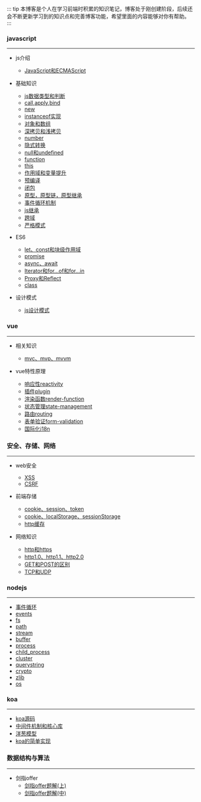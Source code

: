 ::: tip
本博客是个人在学习前端时积累的知识笔记，博客处于刚创建阶段，后续还会不断更新学习到的知识点和完善博客功能，希望里面的内容能够对你有帮助。
:::

### javascript
<hr>

- js介绍
  - [JavaScript和ECMAScript](2020-01-18-js-introduce)

- 基础知识
  - [js数据类型和判断](2020-01-18-js-datatype-and-judge)
  - [call,apply,bind](2020-01-18-call-apply-bind)
  - [new](2020-01-18-new)
  - [instanceof实现](2020-01-18-js-instanceof)
  - [对象和数组](2020-01-18-object-and-array)
  - [深拷贝和浅拷贝](2020-01-18-deep-and-shallow-clone)
  - [number](2020-01-20-number)
  - [隐式转换](2020-01-20-implicit-transformation)
  - [null和undefined](2020-01-20-null-and-undefined)
  - [function](2020-01-23-function)
  - [this](2020-01-23-this)
  - [作用域和变量提升](2020-01-23-scope-and-hoisting)
  - [预编译](2020-01-25-precompile)
  - [闭包](2020-01-25-closure)
  - [原型，原型链，原型继承](2020-01-25-prototype-chain-extend)
  - [事件循环机制](2020-01-25-event-loop)
  - [js继承](2020-01-26-js-extends)
  - [跨域](2020-01-26-cross-domain)
  - [严格模式](2020-01-26-strict-model)


- ES6
  - [let、const和块级作用域](2020-01-27-let-const-block-scope)
  - [promise](2020-01-27-promise)
  - [async、await](2020-01-27-async-await)
  - [Iterator和for...of和for...in](2020-01-27-Iterator-for-of-for-in)
  - [Proxy和Reflect](2020-01-28-proxy-and-reflect)
  - [class](2020-01-28-class)


- 设计模式
  - [js设计模式](2020-01-31-js-design-model)

### vue
<hr>

- 相关知识
  - [mvc、mvp、mvvm](2020-01-31-vue-mvc-mvp-mvvm)


- vue特性原理
  - [响应性reactivity](2020-01-19-vue-reactivity)
  - [插件plugin](2020-01-19-vue-plugin)
  - [渲染函数render-function](2020-01-19-vue-render-function)
  - [状态管理state-management](2020-01-22-vue-state-management)
  - [路由routing](2020-01-23-vue-routing)
  - [表单验证form-validation](2020-01-19-vue-form-validation)
  - [国际化i18n](2020-01-24-vue-i18n)


### 安全、存储、网络
<hr>

- web安全
  - [XSS](2020-01-30-XSS)
  - [CSRF](2020-01-30-CSRF)

- 前端存储
  - [cookie、session、token](2020-01-29-cookie-session-token)
  - [cookie、localStorage、sessionStorage](2020-01-29-cookie-localStorage-sessionStorage)
  - [http缓存](2020-01-29-http缓存)

- 网络知识
  - [http和https](2020-01-30-http-https)
  - [http1.0、http1.1、http2.0](2020-01-30-http1.0-http1.1-http2.0)
  - [GET和POST的区别](2020-01-30-GET-and-POST)
  - [TCP和UDP](2020-01-30-TCP-and-UDP)


### nodejs
<hr>

  - [事件循环](2020-02-05-nodejs-event-loop)
  - [events](2020-02-04-nodejs-events)
  - [fs](2020-02-04-nodejs-fs)
  - [path](2020-02-04-nodejs-path)
  - [stream](2020-02-05-nodejs-stream)
  - [buffer](2020-02-05-nodejs-buffer)
  - [process](2020-02-05-nodejs-process)
  - [child_process](2020-02-05-nodejs-child-process)
  - [cluster](2020-02-05-nodejs-cluster)
  - [querystring](2020-02-05-nodejs-querystring)
  - [crypto](2020-02-05-nodejs-crypto)
  - [zlib](2020-02-05-nodejs-zlib)
  - [os](2020-02-05-nodejs-os)



### koa
<hr>

  - [koa源码](2020-02-06-koa-code)
  - [中间件机制和核心库](2020-02-06-koa-code-library)
  - [洋葱模型](2020-02-06-koa-onion)
  - [koa的简单实现](2020-02-06-koa-mini)


### 数据结构与算法
<hr>

- 剑指offer
  - [剑指offer题解(上)](2020-01-20-solution-1)
  - [剑指offer题解(中)](2020-01-27-solution-2)
